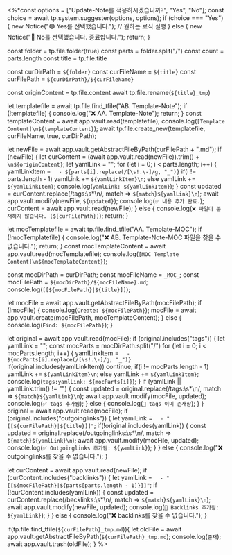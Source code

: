 <%*const options = ["Update-Note를 적용하시겠습니까?", "Yes", "No"];
const choice = await tp.system.suggester(options, options);
if (choice === "Yes") {
	new Notice("🟢 Yes를 선택했습니다.");
	// 원하는 로직 실행
} else {
	new Notice("🔴 No를 선택했습니다. 종료합니다.");
	return;
}

const folder = tp.file.folder(true)
const parts = folder.split("/")
const count = parts.length
const title = tp.file.title

const curDirPath = `${folder}`
const curFileName = `${title}`
const curFilePath = `${curDirPath}/${curFileName}`

const originContent = tp.file.content
await tp.file.rename(`${title}_tmp`)

let templatefile = await tp.file.find_tfile("AB. Template-Note");
if (!templatefile) {
	console.log("❌ AA. Template-Note");
	return;
}
const templateContent = await app.vault.read(templatefile);
console.log(`[Template Content]\n${templateContent}`);
await tp.file.create_new(templatefile, curFileName, true, curDirPath);

let newFile = await app.vault.getAbstractFileByPath(curFilePath + ".md");
if (newFile) {
	let curContent = (await app.vault.read(newFile)).trim() + `\n${originContent}`;
	let yamlLink = "";
	for (let i = 0; i < parts.length; i++) {
		yamlLinkItem = `  - ${parts[i].replace(/[\s!.\-]/g, "_")}`
		if(i != parts.length - 1)
			yamlLink += `${yamlLinkItem}\n`;
		else
			yamlLink += `${yamlLinkItem}`;
		console.log(`yamlLink: ${yamlLinkItem}`);
	}
	const updated = curContent.replace(/tags:\s*\n/, match => `${match}${yamlLink}\n`);
	await app.vault.modify(newFile, `${updated}`);
	console.log(`✅ 내용 추가 완료.`);
	curContent = await app.vault.read(newFile);
} else {
	console.log(`❌ 파일이 존재하지 않습니다. (${curFilePath})`);
	return;
}

let mocTemplatefile = await tp.file.find_tfile("AA. Template-MOC");
if (!mocTemplatefile) {
	console.log("❌ AB. Template-Note-MOC 파일을 찾을 수 없습니다.");
	return;
}
const mocTemplateContent = await app.vault.read(mocTemplatefile);
console.log(`[MOC Template Content]\n${mocTemplateContent}`);

const mocDirPath = curDirPath;
const mocFileName = `_MOC_`;
const mocFilePath = `${mocDirPath}/${mocFileName}.md`;
console.log(`[[${mocFilePath}|${title}]]`);

let mocFile = await app.vault.getAbstractFileByPath(mocFilePath);
if (!mocFile) {
	console.log(`Create: ${mocFilePath}`);
	mocFile = await app.vault.create(mocFilePath, mocTemplateContent);
} else {
	console.log(`Find: ${mocFilePath}`);
}

let original = await app.vault.read(mocFile);
if (original.includes("tags")) {
	let yamlLink = "";
	const mocParts = mocDirPath.split("/")
	for (let i = 0; i < mocParts.length; i++) {
		yamlLinkItem = `  - ${mocParts[i].replace(/[\s!.\-]/g, "_")}`
		if(original.includes(yamlLinkItem))
			continue;
		if(i != mocParts.length - 1)
			yamlLink += `${yamlLinkItem}\n`;
		else
			yamlLink += `${yamlLinkItem}`;
		console.log(`tags:yamlLink: ${mocParts[i]}`);
	}
	if (yamlLink || yamlLink.trim() != "") {
		const updated = original.replace(/tags:\s*\n/, match => `${match}${yamlLink}\n`);
		await app.vault.modify(mocFile, updated);
		console.log(`✅ tags 추가됨`);
	} else {
		console.log(`🔁 tags 이미 존재함`);
	}
} 
original = await app.vault.read(mocFile);
if (original.includes("outgoinglinks")) {
	let yamlLink = `  - "[[${curFilePath}|${title}]]"`;
	if(!original.includes(yamlLink))	{
		const updated = original.replace(/outgoinglinks:\s*\n/, match => `${match}${yamlLink}\n`);
		await app.vault.modify(mocFile, updated);
		console.log(`✅ Outgoinglinks 추가됨: ${yamlLink}`);
	}
} else {
	console.log("❌ outgoinglinks를 찾을 수 없습니다.");
}

let curContent = await app.vault.read(newFile);
if (curContent.includes("backlinks")) {
	let yamlLink = `  - "[[${mocFilePath}|${parts[parts.length - 1]}]]"`;
	if (!curContent.includes(yamlLink)) {
		const updated = curContent.replace(/backlinks:\s*\n/, match => `${match}${yamlLink}\n`);
		await app.vault.modify(newFile, updated);
		console.log(`🔗 Backlinks 추가됨: ${yamlLink}`);
	}
} else {
	console.log("❌ backlinks를 찾을 수 없습니다.");
}

if(tp.file.find_tfile(`${curFilePath}_tmp.md`)){
	let oldFile = await app.vault.getAbstractFileByPath(`${curFilePath}_tmp.md`);
	console.log(`존재`);
	await app.vault.trash(oldFile);
}
%>